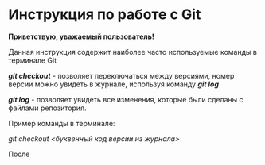 # Инструкция по работе с Git
**Приветствую, уважаемый пользователь!**

Данная инструкция содержит наиболее часто используемые команды в терминале Git

***git checkout*** - позволяет переключаться между версиями, номер версии можно увидеть в журнале, используя команду ***git log***

***git log*** - позволяет увидеть все изменения, которые были сделаны с файлами репозитория.

Пример команды в терминале:

*git checkout <буквенный код версии из журнала>*

После 